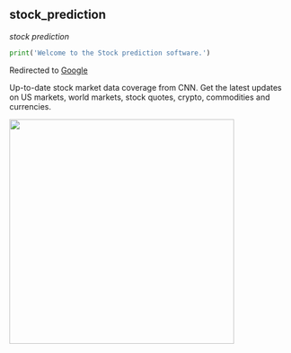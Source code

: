 ## stock_prediction
*stock prediction*
```python
print('Welcome to the Stock prediction software.')

```

Redirected to [Google](https://www.google.com)

<div>
  <p float="left">
    Up-to-date stock market data coverage from CNN. Get the latest updates on US markets, world markets, stock quotes, crypto, commodities and currencies.  
  </p>
<img src="https://github.com/Sagar746/stock_prediction/assets/51308206/29aaa459-dacf-4f26-a65a-9a88ade53f8a" data-canonical-src="https://gyazo.com/eb5c5741b6a9a16c692170a41a49c858.png" width="400" height="400" float="right" />
</div>
